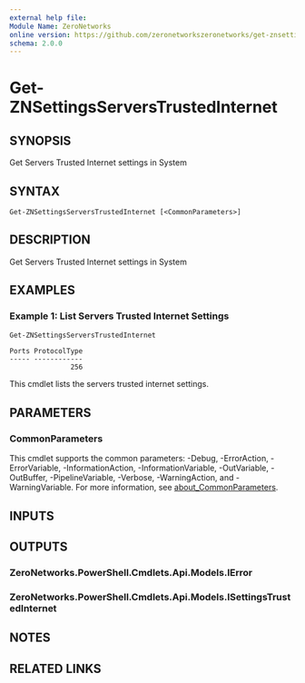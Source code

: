 ```yaml
---
external help file:
Module Name: ZeroNetworks
online version: https://github.com/zeronetworkszeronetworks/get-znsettingsserverstrustedinternet
schema: 2.0.0
---
```


# Get-ZNSettingsServersTrustedInternet

## SYNOPSIS
Get Servers Trusted Internet settings in System

## SYNTAX

```
Get-ZNSettingsServersTrustedInternet [<CommonParameters>]
```

## DESCRIPTION
Get Servers Trusted Internet settings in System

## EXAMPLES

### Example 1: List Servers Trusted Internet Settings
```powershell
Get-ZNSettingsServersTrustedInternet
```

```output
Ports ProtocolType
----- ------------
               256
```

This cmdlet lists the servers trusted internet settings.

## PARAMETERS

### CommonParameters
This cmdlet supports the common parameters: -Debug, -ErrorAction, -ErrorVariable, -InformationAction, -InformationVariable, -OutVariable, -OutBuffer, -PipelineVariable, -Verbose, -WarningAction, and -WarningVariable. For more information, see [about_CommonParameters](http://go.microsoft.com/fwlink/?LinkID=113216).

## INPUTS

## OUTPUTS

### ZeroNetworks.PowerShell.Cmdlets.Api.Models.IError

### ZeroNetworks.PowerShell.Cmdlets.Api.Models.ISettingsTrustedInternet

## NOTES

## RELATED LINKS

